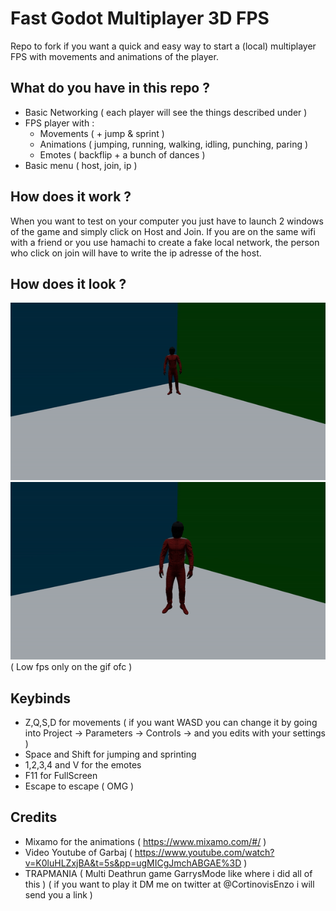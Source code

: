 # Fast Godot Multiplayer 3D FPS
Repo to fork if you want a quick and easy way to start a (local) multiplayer FPS with movements and animations of the player.

## What do you have in this repo ?
- Basic Networking ( each player will see the things described under )
- FPS player with :
    - Movements ( + jump & sprint )
    - Animations ( jumping, running, walking, idling, punching, paring )
    - Emotes ( backflip + a bunch of dances )
- Basic menu ( host, join, ip )

## How does it work ?
When you want to test on your computer you just have to launch 2 windows of the game and simply click on Host and Join. If you are on the same wifi with a friend or you use hamachi to create a fake local network, the person who click on join will have to write the ip adresse of the host.

## How does it look ?

![](demo1.gif)
![](demo2.gif)
( Low fps only on the gif ofc )

## Keybinds
- Z,Q,S,D for movements ( if you want WASD you can change it by going into Project -> Parameters -> Controls -> and you edits with your settings )
- Space and Shift for jumping and sprinting
- 1,2,3,4 and V for the emotes
- F11 for FullScreen
- Escape to escape ( OMG )

## Credits
- Mixamo for the animations ( https://www.mixamo.com/#/ )
- Video Youtube of Garbaj ( https://www.youtube.com/watch?v=K0luHLZxjBA&t=5s&pp=ugMICgJmchABGAE%3D )
- TRAPMANIA ( Multi Deathrun game GarrysMode like where i did all of this ) ( if you want to play it DM me on twitter at @CortinovisEnzo i will send you a link )
